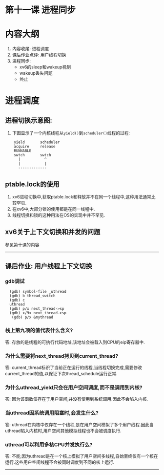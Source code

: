 # 第十一课 进程同步

# 内容大纲
1. 内容收尾: 进程调度
2. 课后作业点评: 用户线程切换
3. 进程同步:
    * xv6的sleep和wakeup机制
    * wakeup丢失问题
    * 终止
    
# 进程调度    
## 进程切换示意图:
1. 下图显示了一个内核线程从`yield()`到`scheduler()`线程的过程:
```
    yield       scheduler
    acquire     release
    RUNNABLE
    swtch       swtch
      |           ^
      |           |
      -------------
```

## ptable.lock的使用
1.  xv6进程切换中,获取ptable.lock和释放并不在同一个线程中,这种用法通常比较罕见.
2. 在xv6中,大部分锁的使用都是在同一线程中.
3. 线程切换和锁的这种用法在OS的实现中并不罕见.

## xv6关于上下文切换和并发的问题
参见第十课的内容

---

## 课后作业: 用户线程上下文切换

### gdb调试
```
  (gdb) symbol-file _uthread
  (gdb) b thread_switch
  (gdb) c
  uthread
  (gdb) p/x next_thread->sp
  (gdb) x/9x next_thread->sp
   (gdb) p/x &mythread
```

### 栈上第九项的值代表什么含义?
答: 存放的是线程的可执行代码地址,该地址会被载入到CPU的eip寄存器中.

### 为什么需要将next_thread拷贝到current_thread?
答: current_thread标识了当前正在运行的线程,当线程切换完成,需要修改current_thread的值,以保证下次thread_schedule运行正常.

### 为什么uthread_yield只会在用户空间调度,而不是调用到内核?
答: 因为该函数仅存在于用户空间,并没有使用到系统调用.因此不会陷入内核.

### 当uthread因系统调用阻塞时,会发生什么?
答: uthread在内核中仅存在一个线程,是在用户空间模拟了多个用户线程.因此当uthread陷入内核时,用户空间其他模拟线程也不会被调度执行.

### uthread可以利用多核CPU并发执行么?
答: 不能,因为uthread是在一个核上模拟了用户空间多线程,自始至终仅有一个核在运行.这些用户空间线程不会被同时调度到不同的核上运行.

---

